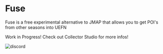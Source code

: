 # Fuse
Fuse is a free experimental alternative to JMAP that allows you to get POI's from other seasons into UEFN

Work in Progress!
Check out Collector Studio for more infos!  

<img src="https://img.shields.io/badge/Click%20Me!-Collector?color=7289DA&label=Collector%20Studio&logo=discord&logoColor=7289DA&style=for-the-badge" alt="discord" />
